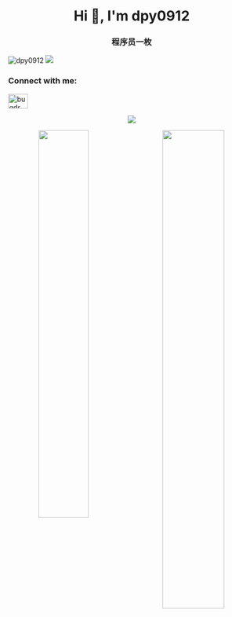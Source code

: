 <h1 align="center">Hi 👋, I'm dpy0912</h1>

<p align="center"> 
  <h3 align="center">程序员一枚</h3>
  <img src="https://komarev.com/ghpvc/?username=dpy0912&label=Profile%20views&color=0e75b6&style=flat" alt="dpy0912" />
  <a href="https://www.oscs1024.com/project/oscs/dpy0912/SunOfBeacheRN?ref=badge_small" alt="OSCS Status">
  <img src="https://www.oscs1024.com/platform/badge/dpy0912/SunOfBeacheRN.svg?size=small"/></a>
</p>

<h3 align="left">Connect with me:</h3>
<p align="left">
  <a href="https://dev.to/bugdr" target="blank">
  <img align="center" src="https://raw.githubusercontent.com/rahuldkjain/github-profile-readme-generator/master/src/images/icons/Social/devto.svg" alt="bugdr"      height="30" width="40" />
 </a>
</p>

<p align = "center">
 <img src="https://activity-graph.herokuapp.com/graph?username=dpy0912&theme=react-dark">
</p>

<p align = "center" >
  <img align = "left" src = "https://github-readme-streak-stats.herokuapp.com/?user=dpy0912&theme=tokyonight" width="45%">
  <img align = "right" src = "https://github-profile-trophy.vercel.app/?username=dpy0912&theme=tokyonight" width="50%" >
</p>

